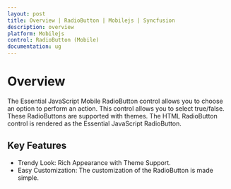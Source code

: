 ```yaml
---
layout: post
title: Overview | RadioButton | Mobilejs | Syncfusion
description: overview
platform: Mobilejs
control: RadioButton (Mobile)
documentation: ug
---
```


# Overview

The Essential JavaScript Mobile RadioButton control allows you to choose an option to perform an action. This control allows you to select true/false. These RadioButtons are supported with themes. The HTML RadioButton control is rendered as the Essential JavaScript RadioButton.

## Key Features

* Trendy Look: Rich Appearance with Theme Support.
* Easy Customization: The customization of the RadioButton is made simple.
